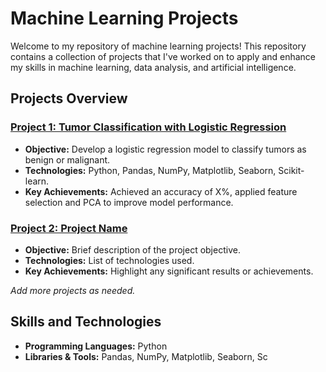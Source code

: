 # Machine Learning Projects

Welcome to my repository of machine learning projects! This repository contains a collection of projects that I've worked on to apply and enhance my skills in machine learning, data analysis, and artificial intelligence.

## Projects Overview

### [Project 1: Tumor Classification with Logistic Regression](https://github.com/DAGV001/Modelos-de-aprendizaje/blob/main/Early_Detection_of_Malignant_Tumors_A_Logistic_Regression_Approach%20(1).ipynb)
- **Objective:** Develop a logistic regression model to classify tumors as benign or malignant.
- **Technologies:** Python, Pandas, NumPy, Matplotlib, Seaborn, Scikit-learn.
- **Key Achievements:** Achieved an accuracy of X%, applied feature selection and PCA to improve model performance.

### [Project 2: Project Name](link-to-project-2)
- **Objective:** Brief description of the project objective.
- **Technologies:** List of technologies used.
- **Key Achievements:** Highlight any significant results or achievements.

*Add more projects as needed.*

## Skills and Technologies
- **Programming Languages:** Python
- **Libraries & Tools:** Pandas, NumPy, Matplotlib, Seaborn, Sc
